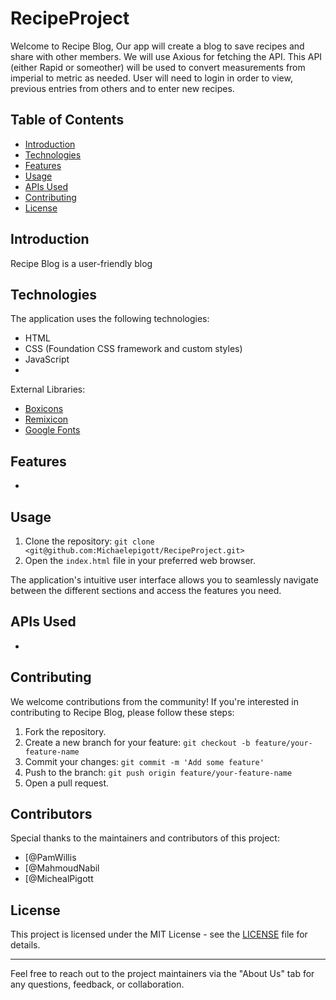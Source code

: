 # RecipeProject


Welcome to Recipe Blog, Our app will create a blog to save recipes and share with other members. We will use Axious for fetching the API. This API (either Rapid or someother) will be used to convert measurements from imperial to metric as needed. User will need to login in order to view, previous entries from others and to enter new recipes. 

## Table of Contents

- [Introduction](#introduction)
- [Technologies](#technologies)
- [Features](#features)
- [Usage](#usage)
- [APIs Used](#apis-used)
- [Contributing](#contributing)
- [License](#license)

## Introduction

Recipe Blog is a user-friendly blog 

## Technologies

The application uses the following technologies:

- HTML
- CSS (Foundation CSS framework and custom styles)
- JavaScript
- 

External Libraries:
- [Boxicons](https://boxicons.com/)
- [Remixicon](https://remixicon.com/)
- [Google Fonts](https://fonts.google.com/)

## Features

- 

## Usage

1. Clone the repository: `git clone <git@github.com:Michaelepigott/RecipeProject.git>`
2. Open the `index.html` file in your preferred web browser.

The application's intuitive user interface allows you to seamlessly navigate between the different sections and access the features you need.

## APIs Used

- 

## Contributing

We welcome contributions from the community! If you're interested in contributing to Recipe Blog, please follow these steps:

1. Fork the repository.
2. Create a new branch for your feature: `git checkout -b feature/your-feature-name`
3. Commit your changes: `git commit -m 'Add some feature'`
4. Push to the branch: `git push origin feature/your-feature-name`
5. Open a pull request.

## Contributors

Special thanks to the maintainers and contributors of this project:

- [@PamWillis
- [@MahmoudNabil
- [@MichealPigott


## License

This project is licensed under the MIT License - see the [LICENSE](LICENSE) file for details.

---

Feel free to reach out to the project maintainers via the "About Us" tab for any questions, feedback, or collaboration.


